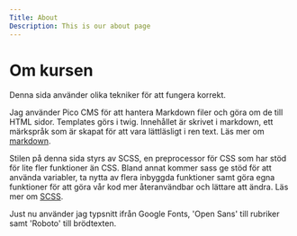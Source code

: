 ```yaml
---
Title: About
Description: This is our about page
---
```


Om kursen
==========================

Denna sida använder olika tekniker för att fungera korrekt.

Jag använder Pico CMS för att hantera Markdown filer och göra om de till HTML sidor. Templates görs i twig. Innehållet är skrivet i markdown, ett märkspråk som är skapat för att vara lättläsligt i ren text. Läs mer om [markdown](https://sv.wikipedia.org/wiki/Markdown "Wikipedia-artikel om markdown").

Stilen på denna sida styrs av SCSS, en preprocessor för CSS som har stöd för lite fler funktioner än CSS. Bland annat kommer sass ge stöd för att använda variabler, ta nytta av flera inbyggda funktioner samt göra egna funktioner för att göra vår kod mer återanvändbar och lättare att ändra. Läs mer om [SCSS](https://en.wikipedia.org/wiki/Sass_(style_sheet_language) "Wikipedia-artikel om SCSS").

Just nu använder jag typsnitt ifrån Google Fonts, 'Open Sans' till rubriker samt 'Roboto' till brödtexten.

